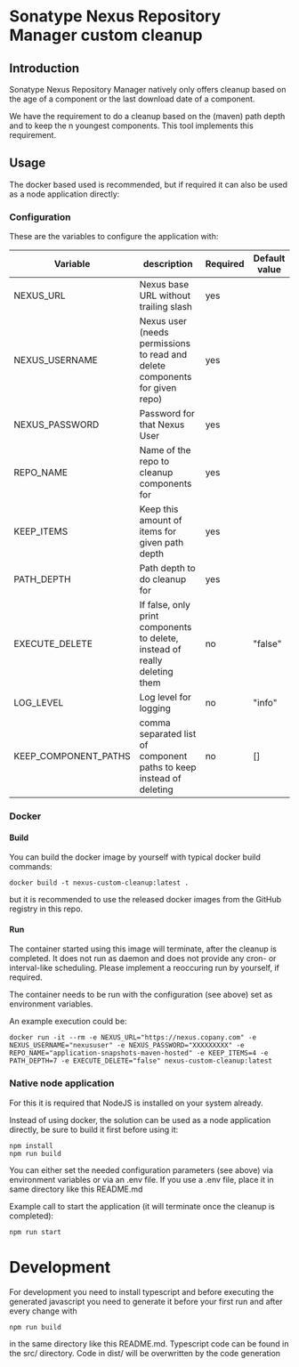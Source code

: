 # Sonatype Nexus Repository Manager custom cleanup

## Introduction

Sonatype Nexus Repository Manager natively only offers cleanup based on the age of a component or the last download date
of a component.

We have the requirement to do a cleanup based on the (maven) path depth and to keep the n youngest components. This tool
implements this requirement.

## Usage

The docker based used is recommended, but if required it can also be used as a node application directly:

### Configuration

These are the variables to configure the application with:

| Variable             | description                                                                 | Required | Default value |
|----------------------|-----------------------------------------------------------------------------|----------|---------------|
| NEXUS_URL            | Nexus base URL without trailing slash                                       | yes      |               |
| NEXUS_USERNAME       | Nexus user (needs permissions to read and delete components for given repo) | yes      |               |
| NEXUS_PASSWORD       | Password for that Nexus User                                                | yes      |               |
| REPO_NAME            | Name of the repo to cleanup components for                                  | yes      |               |
| KEEP_ITEMS           | Keep this amount of items for given path depth                              | yes      |               |
| PATH_DEPTH           | Path depth to do cleanup for                                                | yes      |               |
| EXECUTE_DELETE       | If false, only print components to delete, instead of really deleting them  | no       | "false"       |
| LOG_LEVEL            | Log level for logging                                                       | no       | "info"        |
| KEEP_COMPONENT_PATHS | comma separated list of component paths to keep instead of deleting         | no       | []            |

### Docker

#### Build

You can build the docker image by yourself with typical docker build commands:

    docker build -t nexus-custom-cleanup:latest .

but it is recommended to use the released docker images from the GitHub registry in this repo.

#### Run

The container started using this image will terminate, after the cleanup is completed. It does not run as daemon and
does not provide any cron- or interval-like scheduling. Please implement a reoccuring run by yourself, if required.

The container needs to be run with the configuration (see above) set as environment variables.

An example execution could be:

    docker run -it --rm -e NEXUS_URL="https://nexus.copany.com" -e NEXUS_USERNAME="nexususer" -e NEXUS_PASSWORD="XXXXXXXXX" -e REPO_NAME="application-snapshots-maven-hosted" -e KEEP_ITEMS=4 -e PATH_DEPTH=7 -e EXECUTE_DELETE="false" nexus-custom-cleanup:latest

### Native node application

For this it is required that NodeJS is installed on your system already.

Instead of using docker, the solution can be used as a node application directly, be sure to build it first before using
it:

    npm install
    npm run build

You can either set the needed configuration parameters (see above) via environment variables or via an .env file. If you
use a .env file, place it in same directory like this README.md

Example call to start the application (it will terminate once the cleanup is completed):

    npm run start

# Development

For development you need to install typescript and before executing the generated javascript you need to generate it 
before your first run and after every change with

    npm run build

in the same directory like this README.md. Typescript code can be found in the src/ directory. Code in dist/ will be overwritten by the code
generation